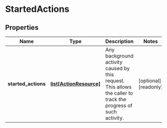 # StartedActions

## Properties
| Name | Type | Description | Notes |
| ------------ | ------------- | ------------- | ------------- |
| **started_actions** | [**list[ActionResource]**](ActionResource.md) | Any background activity caused by this request. This allows the caller to track the progress of such activity. | [optional] [readonly]  |


